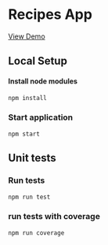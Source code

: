 # Recipes App

[View Demo](https://keen-goldwasser-5e35cd.netlify.app/)

## Local Setup
#### Install node modules

``
npm install
``

### Start application
``
npm start
``

## Unit tests
### Run tests
``
npm run test
``

### run tests with coverage
``
npm run coverage
``